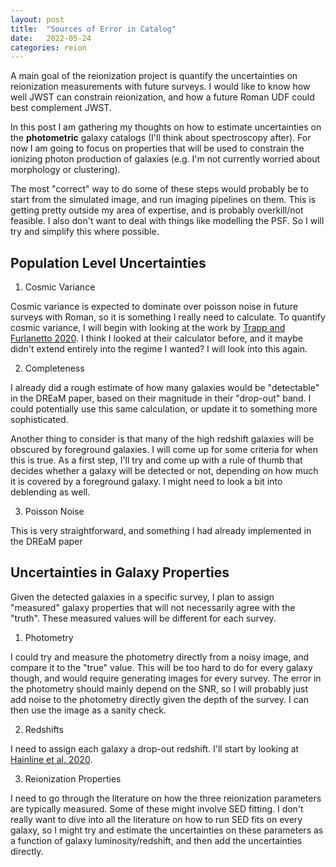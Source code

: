 ```yaml
---
layout: post
title:  "Sources of Error in Catalog"
date:   2022-05-24
categories: reion
---
```


A main goal of the reionization project is quantify the uncertainties on reionization measurements with future surveys. I would like to know how well JWST can constrain reionization, and how a future Roman UDF could best complement JWST.

In this post I am gathering my thoughts on how to estimate uncertainties on the **photometric** galaxy catalogs (I'll think about spectroscopy after). For now I am going to focus on properties that will be used to constrain the ionizing photon production of galaxies (e.g. I'm not currently worried about morphology or clustering).

The most "correct" way to do some of these steps would probably be to start from the simulated image, and run imaging pipelines on them. This is getting pretty outside my area of expertise, and is probably overkill/not feasible. I also don't want to deal with things like modelling the PSF. So I will try and simplify this where possible.


## Population Level Uncertainties

1. Cosmic Variance

Cosmic variance is expected to dominate over poisson noise in future surveys with Roman, so it is something I really need to calculate. To quantify cosmic variance, I will begin with looking at the work by <a href="https://ui.adsabs.harvard.edu/abs/2020MNRAS.499.2401T/abstract">Trapp and Furlanetto 2020</a>. I think I looked at their calculator before, and it maybe didn't extend entirely into the regime I wanted? I will look into this again.

2. Completeness

I already did a rough estimate of how many galaxies would be "detectable" in the DREaM paper, based on their magnitude in their "drop-out" band. I could potentially use this same calculation, or update it to something more sophisticated.

Another thing to consider is that many of the high redshift galaxies will be obscured by foreground galaxies. I will come up for some criteria for when this is true.  As a first step, I'll try and come up with a rule of thumb that decides whether a galaxy will be detected or not, depending on how much it is covered by a foreground galaxy. I might need to look a bit into deblending as well.


3. Poisson Noise

This is very straightforward, and something I had already implemented in the DREaM paper


## Uncertainties in Galaxy Properties

Given the detected galaxies in a specific survey, I plan to assign "measured" galaxy properties that will not necessarily agree with the "truth". These measured values will be different for each survey.

1. Photometry

I could try and measure the photometry directly from a noisy image, and compare it to the "true" value. This will be too hard to do for every galaxy though, and would require generating images for every survey. The error in the photometry should mainly depend on the SNR, so I will probably just add noise to the photometry directly given the depth of the survey. I can then use the image as a sanity check.


2. Redshifts

I need to assign each galaxy a drop-out redshift. I'll start by looking at <a href="https://ui.adsabs.harvard.edu/abs/2020ApJ...892..125H/abstract">Hainline et al. 2020</a>.  


3. Reionization Properties

I need to go through the literature on how the three reionization parameters are typically measured. Some of these might involve SED fitting. I don't really want to dive into all the literature on how to run SED fits on every galaxy, so I might try and estimate the uncertainties on these parameters as a function of galaxy luminosity/redshift, and then add the uncertainties directly.

